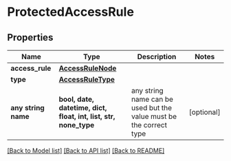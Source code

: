 # ProtectedAccessRule


## Properties
Name | Type | Description | Notes
------------ | ------------- | ------------- | -------------
**access_rule** | [**AccessRuleNode**](AccessRuleNode.md) |  | 
**type** | [**AccessRuleType**](AccessRuleType.md) |  | 
**any string name** | **bool, date, datetime, dict, float, int, list, str, none_type** | any string name can be used but the value must be the correct type | [optional]

[[Back to Model list]](../README.md#documentation-for-models) [[Back to API list]](../README.md#documentation-for-api-endpoints) [[Back to README]](../README.md)


